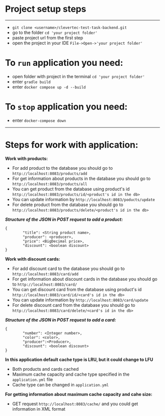 # __Project setup steps__
___
* ```git clone <username>/clevertec-test-task-backend.git ```
* go to the folder ```cd 'your project folder'```
* paste project url from the first step
* open the project in your IDE ```File->Open->'your project folder'```

# __To ```run``` application you need:__

* open folder with project in the terminal ```cd 'your project folder'```
* enter ```gradle build```
* enter ```docker compose up -d --build```

# __To ```stop``` application you need:__

* enter ```docker-compose down```

___
# __Steps for work with application:__

__Work with products:__
* For add product to the database you should go to ```http://localhost:8083/products/add```
* For get information about products in the database you should go to ```http://localhost:8083/products/all```
* You can get product from the database using product's id ```http://localhost:8083/products/id/<product's id in the db>```
* You can update information by ```http://localhost:8083/poducts/update```
* For delete product from the database you should go to  ```http://localhost:8083/products/delete/<product's id in the db>```

___Structure of the JSON in POST request to add a product:___ 
```
{
        "title": <String product name>,
        "producer": <producer>,
        "price": <BigDecimal price>,
        "discount": <boolean discount>
}
```

__Work with discount cards:__
* For add discount card to the database you should go to ```http://localhost:8083/card/add```
* For get information about discount cards in the database you should go to ```http://localhost:8083/card/```
* You can get discount card from the database using product's id ```http://localhost:8083/card/id/<card's id in the db>```
* You can update information by ```http://localhost:8083/card/update```
* For delete discount card from the database you should go to  ```http://localhost:8083/card/delete/<card's id in the db>```

___Structure of the JSON in POST request to add a card:___ 
```
{
        "number": <Integer number>,
        "color": <color>,
        "producer":<Producer>,
        "discount": <boolean discount>
}
```
__In this application default cache type is LRU, but it could change to LFU__

* Both products and cards cached
* Maximum cache capacity and cache type specified in the `application.yml` file
* Cache type can be changed in `application.yml`  

__For getting information about maximum cache capacity and cahe size:__

* GET request ```http://localhost:8083/cache/``` and you could get information in XML format